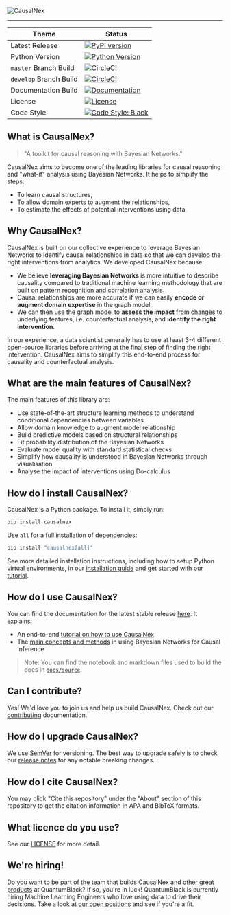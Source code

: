 ![CausalNex](https://raw.githubusercontent.com/quantumblacklabs/causalnex/master/docs/source/causalnex_banner.png)

-----------------

| Theme | Status                                                                                                                                                                                                                 |
|------------------------|------------------------------------------------------------------------------------------------------------------------------------------------------------------------------------------------------------------------|
| Latest Release | [![PyPI version](https://badge.fury.io/py/causalnex.svg)](https://pypi.org/project/causalnex/)                                                                                                                         |
| Python Version | [![Python Version](https://img.shields.io/badge/python-3.8%20%7C%203.9%20%7C%203.10-blue.svg)](https://pypi.org/project/causalnex/)                                                            |
| `master` Branch Build | [![CircleCI](https://circleci.com/gh/quantumblacklabs/causalnex/tree/master.svg?style=shield&circle-token=92ab70f03f3183655473dad16be641959cd31b83)](https://circleci.com/gh/quantumblacklabs/causalnex/tree/master)   |
| `develop` Branch Build | [![CircleCI](https://circleci.com/gh/quantumblacklabs/causalnex/tree/develop.svg?style=shield&circle-token=92ab70f03f3183655473dad16be641959cd31b83)](https://circleci.com/gh/quantumblacklabs/causalnex/tree/develop) |
| Documentation Build | [![Documentation](https://readthedocs.org/projects/causalnex/badge/?version=latest)](https://causalnex.readthedocs.io/)                                                                                                |
| License | [![License](https://img.shields.io/badge/license-Apache%202.0-blue.svg)](https://opensource.org/licenses/Apache-2.0)                                                                                                   |
| Code Style | [![Code Style: Black](https://img.shields.io/badge/code%20style-black-black.svg)](https://github.com/ambv/black)                                                                                                       |


## What is CausalNex?

> "A toolkit for causal reasoning with Bayesian Networks."

CausalNex aims to become one of the leading libraries for causal reasoning and "what-if" analysis using Bayesian Networks. It helps to simplify the steps:
 - To learn causal structures,
 - To allow domain experts to augment the relationships,
 - To estimate the effects of potential interventions using data.

## Why CausalNex?

CausalNex is built on our collective experience to leverage Bayesian Networks to identify causal relationships in data so that we can develop the right interventions from analytics. We developed CausalNex because:

- We believe **leveraging Bayesian Networks** is more intuitive to describe causality compared to traditional machine learning methodology that are built on pattern recognition and correlation analysis.
- Causal relationships are more accurate if we can easily **encode or augment domain expertise** in the graph model.
- We can then use the graph model to **assess the impact** from changes to underlying features, i.e. counterfactual analysis, and **identify the right intervention**.

In our experience, a data scientist generally has to use at least 3-4 different open-source libraries before arriving at the final step of finding the right intervention.  CausalNex aims to simplify this end-to-end process for causality and counterfactual analysis.

## What are the main features of CausalNex?

The main features of this library are:

- Use state-of-the-art structure learning methods to understand conditional dependencies between variables
- Allow domain knowledge to augment model relationship
- Build predictive models based on structural relationships
- Fit probability distribution of the Bayesian Networks
- Evaluate model quality with standard statistical checks
- Simplify how causality is understood in Bayesian Networks through visualisation
- Analyse the impact of interventions using Do-calculus

## How do I install CausalNex?

CausalNex is a Python package. To install it, simply run:

```bash
pip install causalnex
```

Use `all` for a full installation of dependencies:
```bash
pip install "causalnex[all]"
```

See more detailed installation instructions, including how to setup Python virtual environments, in our [installation guide](https://causalnex.readthedocs.io/en/latest/02_getting_started/02_install.html) and get started with our [tutorial](https://causalnex.readthedocs.io/en/latest/03_tutorial/01_first_tutorial.html).

## How do I use CausalNex?

You can find the documentation for the latest stable release [here](https://causalnex.readthedocs.io/en/latest/). It explains:

- An end-to-end [tutorial on how to use CausalNex](https://causalnex.readthedocs.io/en/latest/03_tutorial/01_first_tutorial.html)
- The [main concepts and methods](https://causalnex.readthedocs.io/en/latest/04_user_guide/04_user_guide.html) in using Bayesian Networks for Causal Inference

> Note: You can find the notebook and markdown files used to build the docs in [`docs/source`](docs/source).

## Can I contribute?

Yes! We'd love you to join us and help us build CausalNex. Check out our [contributing](CONTRIBUTING.md) documentation.

## How do I upgrade CausalNex?

We use [SemVer](http://semver.org/) for versioning. The best way to upgrade safely is to check our [release notes](RELEASE.md) for any notable breaking changes.

## How do I cite CausalNex?

You may click "Cite this repository" under the "About" section of this repository to get the citation information in APA and BibTeX formats.

## What licence do you use?

See our [LICENSE](LICENSE.md) for more detail.

## We're hiring!

Do you want to be part of the team that builds CausalNex and [other great products](https://www.mckinsey.com/capabilities/quantumblack/labs) at QuantumBlack? If so, you're in luck! QuantumBlack is currently hiring Machine Learning Engineers who love using data to drive their decisions. Take a look at [our open positions](https://www.mckinsey.com/capabilities/quantumblack/careers-and-community) and see if you're a fit.
